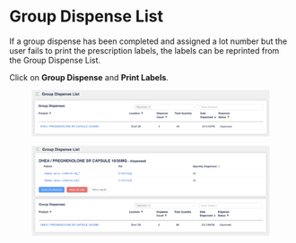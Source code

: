 # Group Dispense List

If a group dispense has been completed and assigned a lot number but the user fails to print the prescription labels, the labels can be reprinted from the Group Dispense List.

Click on **Group Dispense** and **Print Labels**_._

<figure><img src="../.gitbook/assets/image (607).png" alt=""><figcaption></figcaption></figure>

<figure><img src="../.gitbook/assets/Expanded Group Dispense List.png" alt=""><figcaption></figcaption></figure>
